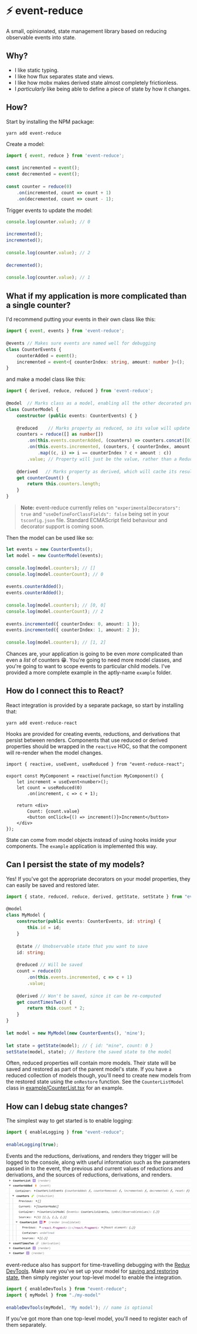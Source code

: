 # ⚡ event-reduce 
A small, opinionated, state management library based on reducing observable events into state.

## Why?
* I like static typing.
* I like how flux separates state and views.
* I like how mobx makes derived state almost completely frictionless.
* I _particularly_ like being able to define a piece of state by how it changes.

## How?
Start by installing the NPM package:
```
yarn add event-reduce
```

Create a model:
```ts
import { event, reduce } from 'event-reduce';

const incremented = event();
const decremented = event();

const counter = reduce(0)
    .on(incremented, count => count + 1)
    .on(decremented, count => count - 1);
```

Trigger events to update the model:
```ts
console.log(counter.value); // 0

incremented();
incremented();

console.log(counter.value); // 2

decremented();

console.log(counter.value); // 1
```

## What if my application is more complicated than a single counter?
I'd recommend putting your events in their own class like this:
```ts
import { event, events } from 'event-reduce';

@events // Makes sure events are named well for debugging
class CounterEvents {
    counterAdded = event();
    incremented = event<{ counterIndex: string, amount: number }>();
}
```
and make a model class like this:
```ts
import { derived, reduce, reduced } from 'event-reduce';

@model  // Marks class as a model, enabling all the other decorated properties
class CounterModel {
    constructor (public events: CounterEvents) { }

    @reduced    // Marks property as reduced, so its value will update automatically
    counters = reduce([] as number[])
        .on(this.events.counterAdded, (counters) => counters.concat([0]))
        .on(this.events.incremented, (counters, { counterIndex, amount }) => counters
            .map((c, i) => i == counterIndex ? c + amount : c))
        .value; // Property will just be the value, rather than a Reduction object

    @derived   // Marks property as derived, which will cache its result until counters are changed
    get counterCount() {
        return this.counters.length;
    }
}
```
> **Note:** event-reduce currently relies on `"experimentalDecorators": true` and `"useDefineForClassFields": false` being set in your `tsconfig.json` file. Standard ECMAScript field behaviour and decorator support is coming soon.

Then the model can be used like so:
```ts
let events = new CounterEvents();
let model = new CounterModel(events);

console.log(model.counters); // []
console.log(model.counterCount); // 0

events.counterAdded();
events.counterAdded();

console.log(model.counters); // [0, 0]
console.log(model.counterCount); // 2

events.incremented({ counterIndex: 0, amount: 1 });
events.incremented({ counterIndex: 1, amount: 2 });

console.log(model.counters); // [1, 2]
```
Chances are, your application is going to be even _more_ complicated than even a _list_ of counters 😁. You're going to need more model classes, and you're going to want to scope events to particular child models. I've provided a more complete example in the aptly-name `example` folder.

## How do I connect this to React?
React integration is provided by a separate package, so start by installing that:
```
yarn add event-reduce-react
```
Hooks are provided for creating events, reductions, and derivations that persist between renders. Components that use reduced or derived properties should be wrapped in the `reactive` HOC, so that the component will re-render when the model changes.
```tsx
import { reactive, useEvent, useReduced } from "event-reduce-react";

export const MyComponent = reactive(function MyComponent() {
    let increment = useEvent<number>();
    let count = useReduced(0)
        .on(increment, c => c + 1);

    return <div>
        Count: {count.value}
        <button onClick={() => increment()}>Increment</button>
    </div>
});
```

State can come from model objects instead of using hooks inside your components. The `example` application is implemented this way.

## Can I persist the state of my models?
Yes! If you've got the appropriate decorators on your model properties, they can easily be saved and restored later.
```ts
import { state, reduced, reduce, derived, getState, setState } from "event-reduce";

@model
class MyModel {
    constructor(public events: CounterEvents, id: string) {
        this.id = id;
    }

    @state // Unobservable state that you want to save
    id: string;

    @reduced // Will be saved
    count = reduce(0)
        .on(this.events.incremented, c => c + 1)
        .value;

    @derived // Won't be saved, since it can be re-computed
    get countTimesTwo() {
        return this.count * 2;
    }
}

let model = new MyModel(new CounterEvents(), 'mine');

let state = getState(model); // { id: "mine", count: 0 }
setState(model, state); // Restore the saved state to the model
```

Often, reduced properties will contain more models. Their state will be saved and restored as part of the parent model's state. If you have a reduced collection of models though, you'll need to create new models from the restored state using the `onRestore` function. See the `CounterListModel` class in [example/CounterList.tsx](https://github.com/soxtoby/event-reduce/blob/master/example/CounterList.tsx) for an example.


## How can I debug state changes?
The simplest way to get started is to enable logging:
```ts
import { enableLogging } from "event-reduce";

enableLogging(true);
```
Events and the reductions, derivations, and renders they trigger will be logged to the console, along with useful information such as the parameters passed in to the event, the previous and current values of reductions and derivations, and the sources of reductions, derivations, and renders.
![example console log](/assets/logging-screenshot.png)

event-reduce also has support for time-travelling debugging with the [Redux DevTools](https://github.com/reduxjs/redux-devtools). Make sure you've set up your model for [saving and restoring state](#can-i-persist-the-state-of-my-models), then simply register your top-level model to enable the integration.
```ts
import { enableDevTools } from "event-reduce";
import { myModel } from "./my-model"

enableDevTools(myModel, 'My model'); // name is optional
```
If you've got more than one top-level model, you'll need to register each of them separately.